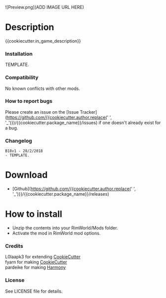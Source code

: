 ![Preview.png](ADD IMAGE URL HERE)

# Description
{{cookiecutter.in_game_description}}

### Installation
TEMPLATE.

### Compatibility
No known conflicts with other mods.

### How to report bugs
Please create an issue on the [Issue Tracker](https://github.com/{{cookiecutter.author.replace(' ', '_')}}/{{cookiecutter.package_name}}/issues) if one doesn't already exist for a bug.

### Changelog
```
B18v1 - 28/2/2018
- TEMPLATE.
```

# Download
- [Github](https://github.com/{{cookiecutter.author.replace(' ', '_')}}/{{cookiecutter.package_name}}/releases)

# How to install
- Unzip the contents into your RimWorld/Mods folder.
- Activate the mod in RimWorld mod options.

### Credits
L0laapk3 for extending [CookieCutter](https://github.com/L0laapk3/cookiecutter-rimworld-mod-development)  
fyarn for making [CookieCutter](https://ludeon.com/forums/index.php?topic=39038.0)  
pardeike for making [Harmony](https://github.com/pardeike/Harmony)  

### License
See LICENSE file for details.
